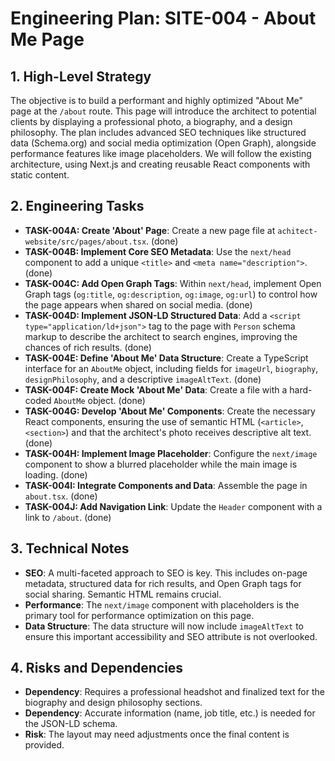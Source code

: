 # Engineering Plan: SITE-004 - About Me Page

## 1. High-Level Strategy

The objective is to build a performant and highly optimized "About Me" page at the `/about` route. This page will introduce the architect to potential clients by displaying a professional photo, a biography, and a design philosophy. The plan includes advanced SEO techniques like structured data (Schema.org) and social media optimization (Open Graph), alongside performance features like image placeholders. We will follow the existing architecture, using Next.js and creating reusable React components with static content.

## 2. Engineering Tasks

-   **TASK-004A: Create 'About' Page**: Create a new page file at `achitect-website/src/pages/about.tsx`. (done)
-   **TASK-004B: Implement Core SEO Metadata**: Use the `next/head` component to add a unique `<title>` and `<meta name="description">`. (done)
-   **TASK-004C: Add Open Graph Tags**: Within `next/head`, implement Open Graph tags (`og:title`, `og:description`, `og:image`, `og:url`) to control how the page appears when shared on social media. (done)
-   **TASK-004D: Implement JSON-LD Structured Data**: Add a `<script type="application/ld+json">` tag to the page with `Person` schema markup to describe the architect to search engines, improving the chances of rich results. (done)
-   **TASK-004E: Define 'About Me' Data Structure**: Create a TypeScript interface for an `AboutMe` object, including fields for `imageUrl`, `biography`, `designPhilosophy`, and a descriptive `imageAltText`. (done)
-   **TASK-004F: Create Mock 'About Me' Data**: Create a file with a hard-coded `AboutMe` object. (done)
-   **TASK-004G: Develop 'About Me' Components**: Create the necessary React components, ensuring the use of semantic HTML (`<article>`, `<section>`) and that the architect's photo receives descriptive alt text. (done)
-   **TASK-004H: Implement Image Placeholder**: Configure the `next/image` component to show a blurred placeholder while the main image is loading. (done)
-   **TASK-004I: Integrate Components and Data**: Assemble the page in `about.tsx`. (done)
-   **TASK-004J: Add Navigation Link**: Update the `Header` component with a link to `/about`. (done)

## 3. Technical Notes

-   **SEO**: A multi-faceted approach to SEO is key. This includes on-page metadata, structured data for rich results, and Open Graph tags for social sharing. Semantic HTML remains crucial.
-   **Performance**: The `next/image` component with placeholders is the primary tool for performance optimization on this page.
-   **Data Structure**: The data structure will now include `imageAltText` to ensure this important accessibility and SEO attribute is not overlooked.

## 4. Risks and Dependencies

-   **Dependency**: Requires a professional headshot and finalized text for the biography and design philosophy sections.
-   **Dependency**: Accurate information (name, job title, etc.) is needed for the JSON-LD schema.
-   **Risk**: The layout may need adjustments once the final content is provided.